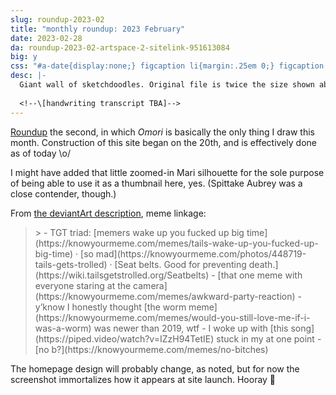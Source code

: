 ```yaml
---
slug: roundup-2023-02
title: "monthly roundup: 2023 February"
date: 2023-02-28
da: roundup-2023-02-artspace-2-sitelink-951613084
big: y
css: "#a-date{display:none;} figcaption li{margin:.25em 0;} figcaption li>ul>li{margin:0;} details div{font-family:sans-serif; font-size:.85em;}"
desc: |-
  Giant wall of sketchdoodles. Original file is twice the size shown above; click for fullsize (opens in new window/tab).
  
  <!--\[handwriting transcript TBA]-->
---
```

[Roundup](roundup-2023-01) the second, in which <i class="omo">Omori</i> is basically the only thing I draw this month. Construction of this site began on the 20th, and is effectively done as of today <span class="display:inline-block;">\o/</span>

I might have added that little zoomed-in Mari silhouette for the sole purpose of being able to use it as a thumbnail here, yes. (Spittake Aubrey was a close contender, though.)

From [the deviantArt description](https://www.deviantart.com/a-flyleaf/art/roundup-2023-02-artspace-2-sitelink-951613084), meme linkage:
<blockquote class="da" markdown="1">
> - TGT triad: [memers wake up you fucked up big time](https://knowyourmeme.com/memes/tails-wake-up-you-fucked-up-big-time) · [so mad](https://knowyourmeme.com/photos/448719-tails-gets-trolled) · [Seat&nbsp;belts. Good for preventing death.](https://wiki.tailsgetstrolled.org/Seatbelts)
- [that one meme with everyone staring at the camera](https://knowyourmeme.com/memes/awkward-party-reaction)
- y’know I honestly thought [the worm meme](https://knowyourmeme.com/memes/would-you-still-love-me-if-i-was-a-worm) was newer than 2019, wtf
- I woke up with [this song](https://piped.video/watch?v=IZzH94TetIE) stuck in my at one point
- [no b?](https://knowyourmeme.com/memes/no-bitches)
</blockquote>

The homepage design will probably change, as noted, but for now the screenshot immortalizes how it appears at site launch. Hooray 🎉